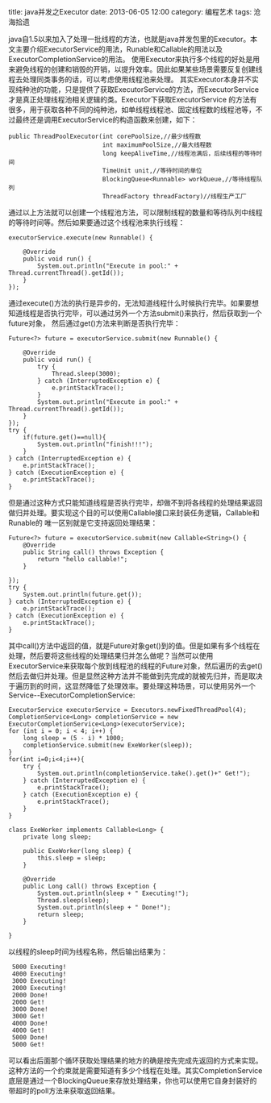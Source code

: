 title: java并发之Executor
date: 2013-06-05 12:00
category: 编程艺术
tags: 沧海拾遗

java自1.5以来加入了处理一批线程的方法，也就是java并发包里的Executor。本文主要介绍ExecutorService的用法，Runable和Callable的用法以及ExecutorCompletionService的用法。
使用Executor来执行多个线程的好处是用来避免线程的创建和销毁的开销，以提升效率。因此如果某些场景需要反复创建线程去处理同类事务的话，可以考虑使用线程池来处理。
其实Executor本身并不实现纯种池的功能，只是提供了获取ExecutorService的方法，而ExecutorService才是真正处理线程池相关逻辑的类。Executor下获取ExecutorService
的方法有很多，用于获取各种不同的纯种池，如单线程线程池、固定线程数的线程池等，不过最终还是调用ExecutorService的构造函数来创建，如下：

    public ThreadPoolExecutor(int corePoolSize,//最少线程数
                              int maximumPoolSize,//最大线程数
                              long keepAliveTime,//线程池满后，后续线程的等待时间
                              TimeUnit unit,//等待时间的单位
                              BlockingQueue<Runnable> workQueue,//等待线程队列
                              ThreadFactory threadFactory)//线程生产工厂

通过以上方法就可以创建一个线程池方法，可以限制线程的数量和等待队列中线程的等待时间等。然后如果要通过这个线程池来执行线程：

    executorService.execute(new Runnable() {

        @Override
        public void run() {
            System.out.println("Execute in pool:" + Thread.currentThread().getId());
        }
    });

通过execute()方法的执行是异步的，无法知道线程什么时候执行完毕。如果要想知道线程是否执行完毕，可以通过另外一个方法submit()来执行，然后获取到一个future对象，
然后通过get()方法来判断是否执行完毕：

    Future<?> future = executorService.submit(new Runnable() {

        @Override
        public void run() {
            try {
                Thread.sleep(3000);
            } catch (InterruptedException e) {
                e.printStackTrace();
            }
            System.out.println("Execute in pool:" + Thread.currentThread().getId());
        }
    });
    try {
        if(future.get()==null){
            System.out.println("finish!!!");
        }
    } catch (InterruptedException e) {
        e.printStackTrace();
    } catch (ExecutionException e) {
        e.printStackTrace();
    }

但是通过这种方式只能知道线程是否执行完毕，却做不到将各线程的处理结果返回做归并处理。要实现这个目的可以使用Callable接口来封装任务逻辑，Callable和Runable的
唯一区别就是它支持返回处理结果：

    Future<?> future = executorService.submit(new Callable<String>() {
        @Override
        public String call() throws Exception {
            return "hello callable!";
        }

    });
    try {
        System.out.println(future.get());
    } catch (InterruptedException e) {
        e.printStackTrace();
    } catch (ExecutionException e) {
        e.printStackTrace();
    }

其中call()方法中返回的值，就是Future对象get()到的值。但是如果有多个线程在处理，然后要将这些线程的处理结果归并怎么做呢？当然可以使用ExecutorService来获取每个放到线程池的线程的Future对象，然后遍历的去get()然后去做归并处理。但是显然这种方法并不能做到先完成的就被先归并，而是取决于遍历到的时间，这显然降低了处理效率。要处理这种场景，可以使用另外一个Service--ExecutorCompletionService:

    ExecutorService executorService = Executors.newFixedThreadPool(4);
    CompletionService<Long> completionService = new ExecutorCompletionService<Long>(executorService);
    for (int i = 0; i < 4; i++) {
        long sleep = (5 - i) * 1000;
        completionService.submit(new ExeWorker(sleep));
    }
    for(int i=0;i<4;i++){
        try {
            System.out.println(completionService.take().get()+" Get!");
        } catch (InterruptedException e) {
            e.printStackTrace();
        } catch (ExecutionException e) {
            e.printStackTrace();
        }
    }

    class ExeWorker implements Callable<Long> {
        private long sleep;

        public ExeWorker(long sleep) {
            this.sleep = sleep;
        }

        @Override
        public Long call() throws Exception {
            System.out.println(sleep + " Executing!");
            Thread.sleep(sleep);
            System.out.println(sleep + " Done!");
            return sleep;
        }

    }

以线程的sleep时间为线程名称，然后输出结果为：

     5000 Executing!
     4000 Executing!
     3000 Executing!
     2000 Executing!
     2000 Done!
     2000 Get!
     3000 Done!
     3000 Get!
     4000 Done!
     4000 Get!
     5000 Done!
     5000 Get!

可以看出后面那个循环获取处理结果的地方的确是按先完成先返回的方式来实现。这种方法的一个约束就是需要知道有多少个线程在处理。其实CompletionService底层是通过一个BlockingQueue来存放处理结果，你也可以使用它自身封装好的带超时的poll方法来获取返回结果。